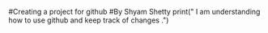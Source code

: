 #Creating a project for github
#By Shyam Shetty
print(" I am understanding how to use github and keep track of changes .")

